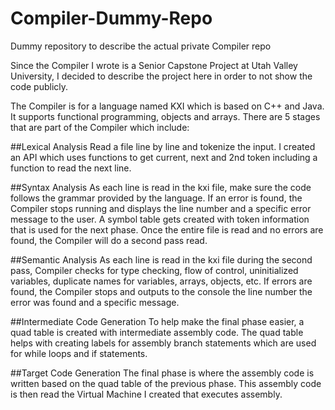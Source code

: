 # Compiler-Dummy-Repo
Dummy repository to describe the actual private Compiler repo

Since the Compiler I wrote is a Senior Capstone Project at Utah Valley University, I decided to describe the project here in order to not show the code publicly.

The Compiler is for a language named KXI which is based on C++ and Java. It supports functional programming, objects and arrays. There are 5 stages that are part of the Compiler which include:

##Lexical Analysis
Read a file line by line and tokenize the input. I created an API which uses functions to get current, next and 2nd token including a function to read the next line.

##Syntax Analysis
As each line is read in the kxi file, make sure the code follows the grammar provided by the language. If an error is found, the Compiler stops running and displays the line number and a specific error message to the user. A symbol table gets created with token information that is used for the next phase. Once the entire file is read and no errors are found, the Compiler will do a second pass read.

##Semantic Analysis
As each line is read in the kxi file during the second pass, Compiler checks for type checking, flow of control, uninitialized variables, duplicate names for variables, arrays, objects, etc. If errors are found, the Compiler stops and outputs to the console the line number the error was found and a specific message.

##Intermediate Code Generation
To help make the final phase easier, a quad table is created with intermediate assembly code. The quad table helps with creating labels for assembly branch statements which are used for while loops and if statements.

##Target Code Generation
The final phase is where the assembly code is written based on the quad table of the previous phase. This assembly code is then read the Virtual Machine I created that executes assembly.
